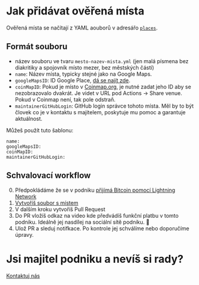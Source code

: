 # Jak přidávat ověřená místa

Ověřená místa se načítají z YAML aouborů v adresářo [`places`](places).

## Formát souboru

- název souboru ve tvaru `mesto-nazev-mista.yml` (jen malá písmena bez diakritiky a spojovník místo mezer, bez městských částí)
- `name`: Název místa, typicky stejné jako na Google Maps.
- `googleMapsID`: ID Google Place, [dá se najít zde](https://developers.google.com/maps/documentation/javascript/examples/places-placeid-finder).
- `coinMapID`:  Pokud je místo v [Coinmap.org](https://coinmap.org/view), je nutné zadat jeho ID aby se nezobrazovalo dvakrát. Je videt v URL pod Actions -> Share venue. Pokud v Coinmap není, tak pole odstraň.
- `maintainerGitHubLogin`: GitHub login správce tohoto místa. Měl by to být človek co je v kontaktu s majitelem, poskytuje mu pomoc a garantuje aktuálnost.

Můžeš použít tuto šablonu:
```
name:
googleMapsID:
coinMapID:
maintainerGitHubLogin:

```

## Schvalovací workflow

0. Předpokládáme že se v podniku [přijímá Bitcoin pomocí Lightning Network](https://www.berubitcoin.cz/)
1. [Vytvoříš soubor s místem](https://github.com/iBobik/berubitcoin/new/master/content/places)
2. V dalším kroku vytvoříš Pull Request
3. Do PR vložíš odkaz na video kde předvádíš funkční platbu v tomto podniku. Ideálně jej nasdílej na sociální sítě podniku. 🙂
4. Ulož PR a sleduj notifkace. Po kontrole jej schválíme nebo doporučíme úpravy.

# Jsi majitel podniku a nevíš si rady?
[Kontaktuj nás](https://www.berubitcoin.cz/#kontakt)
